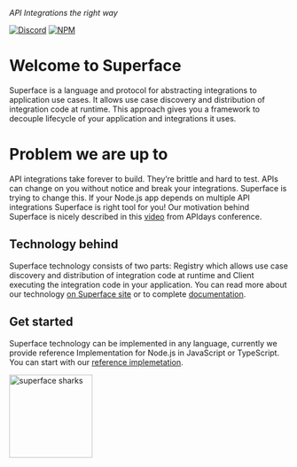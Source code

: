 
_API Integrations the right way_

[![Discord](https://img.shields.io/discord/819563244418105354?logo=discord&logoColor=fff)](https://sfc.is/discord)
[![NPM](https://img.shields.io/twitter/url?style=social&url=https%3A%2F%2Ftwitter.com%2Fsuperfaceai)](https://twitter.com/superfaceai)

# Welcome to Superface

Superface is a language and protocol for abstracting integrations to application use cases. It allows use case discovery and distribution of integration code at runtime.
This approach gives you a framework to decouple lifecycle of your application and integrations it uses.

# Problem we are up to

API integrations take forever to build. They’re brittle and hard to test. APIs can change on you without notice and break your integrations. Superface is trying to change this. If your Node.js app depends on multiple API integrations Superface is right tool for you!
Our motivation behind Superface is nicely described in this [video](https://www.youtube.com/watch?v=BCvq3NXFb94) from APIdays conference.

## Technology behind

<!-- One or two sentences then leading to superface.ai -->
Superface technology consists of two parts: Registry which allows use case discovery and distribution of integration code at runtime and Client executing the integration code in your application. You can read more about our technology [on Superface site](https://superface.ai) or to complete [documentation](https://superface.ai/docs).

## Get started
<!-- Par vet jak zacit, ze ted mame implementaci jenv JS/Ts a ze hlavni je OneSDK a odkazat tam -->

Superface technology can be implemented in any language, currently we provide reference Implementation for Node.js in JavaScript or TypeScript. You can start with our [reference implemetation](https://github.com/superfaceai/one-sdk-js).

<!-- TODO: url to main -->
<img src="https://github.com/superfaceai/.github/tree/feat/navigation-page/images/sharks.png" alt="superface sharks" width="150" height="150">

